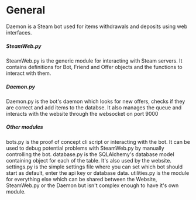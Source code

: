 General
======
Daemon is a Steam bot used for items withdrawals and deposits using web interfaces.
##### SteamWeb.py
SteamWeb.py is the generic module for interacting with Steam servers. It contains definitions for Bot, Friend and Offer objects and the functions to interact with them.
##### Daemon.py
Daemon.py is the bot's daemon which looks for new offers, checks if they are correct and add items to the databse. It also manages the queue and interacts with the website through the websocket on port 9000
##### Other modules
bots.py is the proof of concept cli script or interacting with the bot. It can be used to debug potential problems with SteamWeb.py by manually controlling the bot.
database.py is the SQLAlchemy's database model containing object for each of the table. It's also used by the website.
settings.py is the simple settings file where you can set which bot should start as default, enter the api key or database data.
utilities.py is the module for everything else which can be shared between the Website, SteamWeb.py or the Daemon but isn't complex enough to have it's own module.
